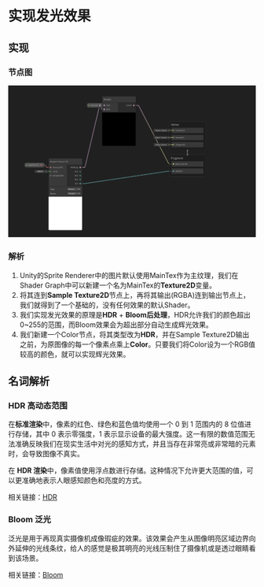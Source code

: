 # 实现发光效果

## 实现

### 节点图

![alt text](static/glow.png)

### 解析

1. Unity的Sprite Renderer中的图片默认使用MainTex作为主纹理，我们在Shader Graph中可以新建一个名为MainTex的**Texture2D**变量。
2. 将其连到**Sample Texture2D**节点上，再将其输出(RGBA)连到输出节点上，我们就得到了一个基础的，没有任何效果的默认Shader。
3. 我们实现发光效果的原理是**HDR** + **Bloom后处理**，HDR允许我们的颜色超出0~255的范围，而Bloom效果会为超出部分自动生成辉光效果。
4. 我们新建一个Color节点，将其类型改为**HDR**，并在Sample Texture2D输出之前，为原图像的每一个像素点乘上**Color**。只要我们将Color设为一个RGB值较高的颜色，就可以实现辉光效果。

## 名词解析

### HDR 高动态范围

在**标准渲染**中，像素的红色、绿色和蓝色值均使用一个 0 到 1 范围内的 8 位值进行存储，其中 0 表示零强度，1 表示显示设备的最大强度。这一有限的数值范围无法准确反映我们在现实生活中对光的感知方式，并且当存在非常亮或非常暗的元素时，会导致图像不真实。

在 **HDR 渲染**中，像素值使用浮点数进行存储。这种情况下允许更大范围的值，可以更准确地表示人眼感知颜色和亮度的方式。

相关链接：[HDR](https://docs.unity.cn/cn/2020.3/Manual/HDR.html)

### Bloom 泛光
泛光是用于再现真实摄像机成像瑕疵的效果。该效果会产生从图像明亮区域边界向外延伸的光线条纹，给人的感觉是极其明亮的光线压制住了摄像机或是透过眼睛看到该场景。

相关链接：[Bloom](https://docs.unity.cn/cn/2017.4/Manual/PostProcessing-Bloom.html)

